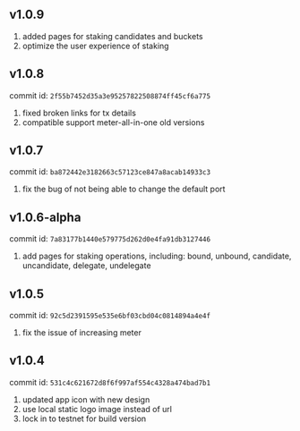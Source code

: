 ## v1.0.9

1. added pages for staking candidates and buckets
2. optimize the user experience of staking

## v1.0.8

commit id: `2f55b7452d35a3e95257822508874ff45cf6a775`

1. fixed broken links for tx details
2. compatible support meter-all-in-one old versions

## v1.0.7

commit id: `ba872442e3182663c57123ce847a8acab14933c3`

1. fix the bug of not being able to change the default port

## v1.0.6-alpha

commit id: `7a83177b1440e579775d262d0e4fa91db3127446`

1. add pages for staking operations, including: bound, unbound, candidate, uncandidate, delegate, undelegate

## v1.0.5

commit id: `92c5d2391595e535e6bf03cbd04c0814894a4e4f`

1. fix the issue of increasing meter

## v1.0.4

commit id: `531c4c621672d8f6f997af554c4328a474bad7b1`

1. updated app icon with new design
2. use local static logo image instead of url
3. lock in to testnet for build version
